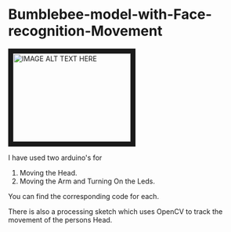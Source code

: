 # Bumblebee-model-with-Face-recognition-Movement

<a href="http://www.youtube.com/watch?feature=player_embedded&v=FU8qe2HX4Zw
" target="_blank"><img src="http://img.youtube.com/vi/FU8qe2HX4Zw/0.jpg" 
alt="IMAGE ALT TEXT HERE" width="240" height="180" border="10" /></a>

I have used two arduino's for 
1. Moving the Head.
2. Moving the Arm and Turning On the Leds.

You can find the corresponding code for each.

There is also a processing sketch which uses OpenCV to track the movement of the persons Head.

